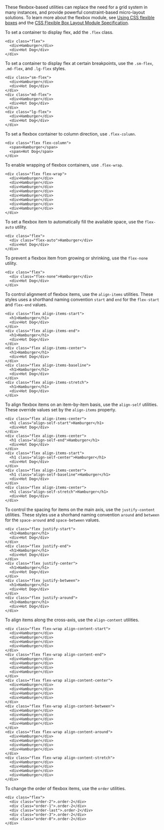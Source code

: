 
These flexbox-based utilities can replace the need for a grid system in many instances, and provide powerful constraint-based micro-layout solutions.
To learn more about the flexbox module, see [Using CSS flexible boxes](https://developer.mozilla.org/en-US/docs/Web/CSS/CSS_Flexible_Box_Layout/Using_CSS_flexible_boxes) and the [CSS Flexible Box Layout Module Specification](https://www.w3.org/TR/css-flexbox-1/).

To set a container to display flex, add the `.flex` class.

```
<div class="flex">
  <div>Hamburger</div>
  <div>Hot Dog</div>
</div>
```

To set a container to display flex at certain breakpoints, use the `.sm-flex`, `.md-flex`, and `.lg-flex` styles.

```
<div class="sm-flex">
  <div>Hamburger</div>
  <div>Hot Dog</div>
</div>
<div class="md-flex">
  <div>Hamburger</div>
  <div>Hot Dog</div>
</div>
<div class="lg-flex">
  <div>Hamburger</div>
  <div>Hot Dog</div>
</div>
```

To set a flexbox container to column direction, use `.flex-column`.

```
<div class="flex flex-column">
  <span>Hamburger</span>
  <span>Hot Dog</span>
</div>
```

To enable wrapping of flexbox containers, use `.flex-wrap`.

```
<div class="flex flex-wrap">
  <div>Hamburger</div>
  <div>Hamburger</div>
  <div>Hamburger</div>
  <div>Hamburger</div>
  <div>Hamburger</div>
  <div>Hamburger</div>
  <div>Hamburger</div>
  <div>Hamburger</div>
</div>
```

To set a flexbox item to automatically fill the available space, use the `flex-auto` utility.

```
<div class="flex">
  <div class="flex-auto">Hamburger</div>
  <div>Hot Dog</div>
</div>
```

To prevent a flexbox item from growing or shrinking, use the `flex-none` utility.

```
<div class="flex">
  <div class="flex-none">Hamburger</div>
  <div>Hot Dog</div>
</div>
```

To control alignment of flexbox items, use the `align-items` utilities. These styles uses a shorthand naming convention `start` and `end` for the `flex-start` and `flex-end` values.

```
<div class="flex align-items-start">
  <h1>Hamburger</h1>
  <div>Hot Dog</div>
</div>
<div class="flex align-items-end">
  <h1>Hamburger</h1>
  <div>Hot Dog</div>
</div>
<div class="flex align-items-center">
  <h1>Hamburger</h1>
  <div>Hot Dog</div>
</div>
<div class="flex align-items-baseline">
  <h1>Hamburger</h1>
  <div>Hot Dog</div>
</div>
<div class="flex align-items-stretch">
  <h1>Hamburger</h1>
  <div>Hot Dog</div>
</div>
```

To align flexbox items on an item-by-item basis, use the `align-self` utilities. These override values set by the `align-items` property.

```
<div class="flex align-items-center">
  <h1 class="align-self-start">Hamburger</h1>
  <div>Hot Dog</div>
</div>
<div class="flex align-items-center">
  <h1 class="align-self-end">Hamburger</h1>
  <div>Hot Dog</div>
</div>
<div class="flex align-items-start">
  <h1 class="align-self-center">Hamburger</h1>
  <div>Hot Dog</div>
</div>
<div class="flex align-items-center">
  <h1 class="align-self-baseline">Hamburger</h1>
  <div>Hot Dog</div>
</div>
<div class="flex align-items-center">
  <h1 class="align-self-stretch">Hamburger</h1>
  <div>Hot Dog</div>
</div>
```

To control the spacing for items on the main axis, use the `justify-content` utilities. These styles use a shorhand naming convention `around` and `between` for the `space-around` and `space-between` values.

```
<div class="flex justify-start">
  <h1>Hamburger</h1>
  <div>Hot Dog</div>
</div>
<div class="flex justify-end">
  <h1>Hamburger</h1>
  <div>Hot Dog</div>
</div>
<div class="flex justify-center">
  <h1>Hamburger</h1>
  <div>Hot Dog</div>
</div>
<div class="flex justify-between">
  <h1>Hamburger</h1>
  <div>Hot Dog</div>
</div>
<div class="flex justify-around">
  <h1>Hamburger</h1>
  <div>Hot Dog</div>
</div>
```

To align items along the cross-axis, use the `align-content` utilities.

```
<div class="flex flex-wrap align-content-start">
  <div>Hamburger</div>
  <div>Hamburger</div>
  <div>Hamburger</div>
  <div>Hamburger</div>
</div>
<div class="flex flex-wrap align-content-end">
  <div>Hamburger</div>
  <div>Hamburger</div>
  <div>Hamburger</div>
  <div>Hamburger</div>
</div>
<div class="flex flex-wrap align-content-center">
  <div>Hamburger</div>
  <div>Hamburger</div>
  <div>Hamburger</div>
  <div>Hamburger</div>
</div>
<div class="flex flex-wrap align-content-between">
  <div>Hamburger</div>
  <div>Hamburger</div>
  <div>Hamburger</div>
  <div>Hamburger</div>
</div>
<div class="flex flex-wrap align-content-around">
  <div>Hamburger</div>
  <div>Hamburger</div>
  <div>Hamburger</div>
  <div>Hamburger</div>
</div>
<div class="flex flex-wrap align-content-stretch">
  <div>Hamburger</div>
  <div>Hamburger</div>
  <div>Hamburger</div>
  <div>Hamburger</div>
</div>
```

To change the order of flexbox items, use the `order` utilities.

```
<div class="flex">
  <div class="order-2">.order-2</div>
  <div class="order-1">.order-2</div>
  <div class="order-last">.order-2</div>
  <div class="order-3">.order-2</div>
  <div class="order-0">.order-2</div>
</div>
```

